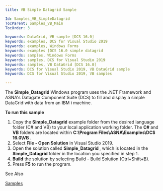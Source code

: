 ```yaml
---
title: VB Simple Datagrid Sample

Id: Samples_VB_SimpleDatagrid
TocParent: Samples_VB_Main
TocOrder: 3

keywords: DataGrid, VB sample [DCS 16.0]
keywords: examples, DCS for Visual Studio 2019
keywords: examples, Windows Forms
keywords: examples [DCS 16.0 simple datagrid
keywords: samples, Windows Forms
keywords: samples, DCS for Visual Studio 2019
keywords: samples, VB DataGrid [DCS 16.0]
keywords: DCS for Visual Studio 2019, VB DataGrid sample
keywords: DCS for Visual Studio 2019, VB samples

---
```


The **Simple_Datagrid** Windows program uses the .NET Framework and ASNA's Datagate Component Suite (DCS) to fill and display a simple DataGrid with data from an IBM i machine.

**To run this sample** 
1. Copy the **Simple_Datagrid**  example folder from the desired 
					language folder (C# and VB) to your local application working folder.  The **C#**  and **VB**  folders are located within **C:\Program 
						Files\ASNA\Examples\DCS 16.0\VB** .
2. Select **File - Open Solution** 
				in Visual Studio 2019.
3. Open the solution called **<strong>Simple_Datagrid** </strong>, 
					which is located in the **<strong>Simple_Datagrid** </strong> folder 
				in the location you specified in step 1.
4. **Build** 
				the solution by selecting Build - Build Solution (Ctrl+Shift+B).
5. Press **F5**  to run the program.

See Also

[Samples](samples-main.html)
